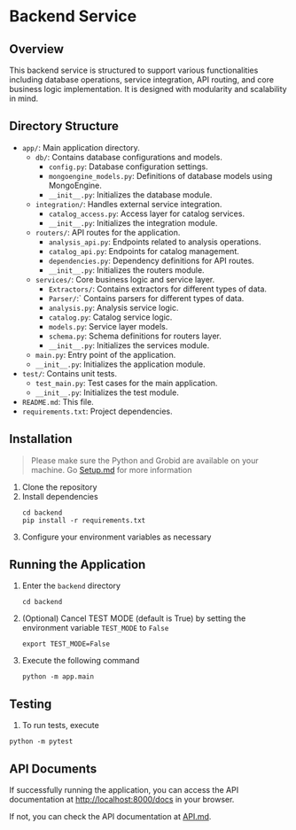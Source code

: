 # Backend Service

## Overview

This backend service is structured to support various functionalities including database operations, service integration, API routing, and core business logic implementation. It is designed with modularity and scalability in mind.

## Directory Structure

- `app/`: Main application directory.
  - `db/`: Contains database configurations and models.
    - `config.py`: Database configuration settings.
    - `mongoengine_models.py`: Definitions of database models using MongoEngine.
    - `__init__.py`: Initializes the database module.
  - `integration/`: Handles external service integration.
    - `catalog_access.py`: Access layer for catalog services.
    - `__init__.py`: Initializes the integration module.
  - `routers/`: API routes for the application.
    - `analysis_api.py`: Endpoints related to analysis operations.
    - `catalog_api.py`: Endpoints for catalog management.
    - `dependencies.py`: Dependency definitions for API routes.
    - `__init__.py`: Initializes the routers module.
  - `services/`: Core business logic and service layer.
    - `Extractors/`: Contains extractors for different types of data.
    - `Parser/`:` Contains parsers for different types of data.
    - `analysis.py`: Analysis service logic.
    - `catalog.py`: Catalog service logic.
    - `models.py`: Service layer models.
    - `schema.py`: Schema definitions for routers layer.
    - `__init__.py`: Initializes the services module.
  - `main.py`: Entry point of the application.
  - `__init__.py`: Initializes the application module.
- `test/`: Contains unit tests.
  - `test_main.py`: Test cases for the main application.
  - `__init__.py`: Initializes the test module.
- `README.md`: This file.
- `requirements.txt`: Project dependencies.

## Installation

> Please make sure the Python and Grobid are available on your machine. Go [Setup.md](../Documents/Implementation/Setup.md#backend-service) for more information

1. Clone the repository
2. Install dependencies
   ```
   cd backend
   pip install -r requirements.txt
   ```
3. Configure your environment variables as necessary

## Running the Application

1. Enter the `backend` directory
    ```
    cd backend
    ```
2. (Optional) Cancel TEST MODE (default is True) by setting the environment variable `TEST_MODE` to `False`
    ```
    export TEST_MODE=False
    ```
3. Execute the following command
    ```
    python -m app.main
    ```

## Testing

1. To run tests, execute

```
python -m pytest
```

## API Documents

If successfully running the application, you can access the API documentation at [http://localhost:8000/docs](http://localhost:8000/docs) in your browser.

If not, you can check the API documentation at [API.md](../Documents/Implementation/API/api-doc.md).
